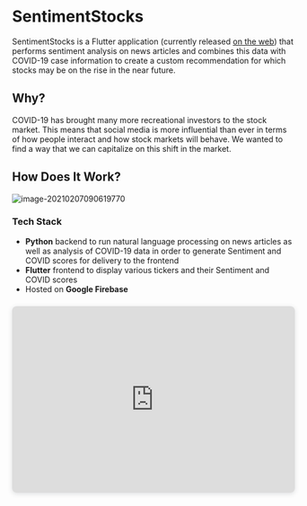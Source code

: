 # SentimentStocks
SentimentStocks is a Flutter application (currently released [on the web](https://sentiment-stocks.web.app/)) that performs sentiment analysis on news articles and combines this data with COVID-19 case information to create a custom recommendation for which stocks may be on the rise in the near future.



## Why?

COVID-19 has brought many more recreational investors to the stock market. This means that social media is more influential than ever in terms of how people interact and how stock markets will behave. We wanted to find a way that we can capitalize on this shift in the market.



## How Does It Work?

![image-20210207090619770](C:\Dev\_Miscellaneous\uOttahack-Stonk_Hack\README.assets\image-20210207090619770.png)



### Tech Stack

- **Python** backend to run natural language processing on news articles as well as analysis of COVID-19 data in order to generate Sentiment and COVID scores for delivery to the frontend
- **Flutter** frontend to display various tickers and their Sentiment and COVID scores
- Hosted on **Google Firebase**



<div style="position: relative; width: 100%; height: 0; padding-top: 56.2500%;
 padding-bottom: 48px; box-shadow: 0 2px 8px 0 rgba(63,69,81,0.16); margin-top: 1.6em; margin-bottom: 0.9em; overflow: hidden;
 border-radius: 8px; will-change: transform;">
  <iframe style="position: absolute; width: 100%; height: 100%; top: 0; left: 0; border: none; padding: 0;margin: 0;"
    src="https:&#x2F;&#x2F;www.canva.com&#x2F;design&#x2F;DAEVa3N4nDQ&#x2F;view?embed">
  </iframe>
</div>
